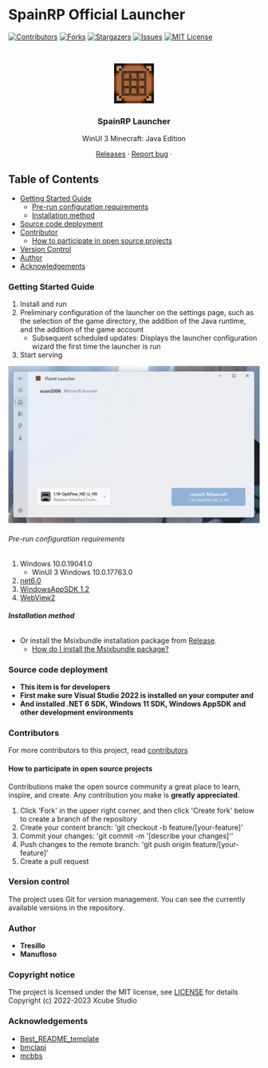 # SpainRP Official Launcher 

<!-- PROJECT SHIELDS -->

[![Contributors][contributors-shield]][contributors-url]
[![Forks][forks-shield]][forks-url]
[![Stargazers][stars-shield]][stars-url]
[![Issues][issues-shield]][issues-url]
[![MIT License][license-shield]][license-url]

<!-- PROJECT LOGO -->
<br />

<p align="center">
  <a href="https://github.com/SpainRPServer/LauncherV2">
    <img src="docs/images/AppIcon.png" alt="Logo" width="80" height="80">
  </a>

  <h3 align="center">SpainRP Launcher</h3>
  <p align="center">
    WinUI 3 Minecraft: Java Edition 
    <br />
    <p align="center">
      <a href="https://github.com/SpainRPServer/LauncherV2/releases">Releases</a>
      ·
      <a href="https://github.com/SpainRPServer/LauncherV2/issues">Report bug</a>
      ·
    </p>
  </p>
</p>


## Table of Contents

- [Getting Started Guide](#Getting-Started-Guide)
  - [Pre-run configuration requirements](#Pre-run-configuration-requirements)
  - [Installation method](#Installation-method)
- [Source code deployment](#Source-code-deployment)
- [Contributor](#Contributor)
  - [How to participate in open source projects](#How-to-participate-in-open-source-projects)
- [Version Control](#Version-Control)
- [Author](#Author)
- [Acknowledgements](#Acknowledgements)

### Getting Started Guide  
1. Install and run
2. Preliminary configuration of the launcher on the settings page, such as the selection of the game directory, the addition of the Java runtime, and the addition of the game account
    + Subsequent scheduled updates: Displays the launcher configuration wizard the first time the launcher is run
3. Start serving

<a href="https://github.com/Xcube-Studio/Natsurainko.FluentLauncher/">
  <img src="docs/images/Main.png" alt="main">
</a>

###### Pre-run configuration requirements


1. Windows 10.0.19041.0
    + WinUI 3 Windows 10.0.17763.0
2. [net6.0 ](https://dotnet.microsoft.com/zh-cn/download/dotnet/6.0)
3. [WindowsAppSDK 1.2 ](https://learn.microsoft.com/zh-cn/windows/apps/windows-app-sdk/downloads)
4. [WebView2 ](https://developer.microsoft.com/zh-cn/microsoft-edge/webview2/consumer/)


###### **Installation method**

+ Or install the Msixbundle installation package from [Release](https://github.com/SpainRPServer/LauncherV2/releases).
  + [How do I install the Msixbundle package?](https://github.com/SpainRPServer/LauncherV2/wiki/%E5%A6%82%E4%BD%95%E5%AE%89%E8%A3%85-Msixbundle-%E5%8C%85)


### Source code deployment
+ **This item is for developers**
+ **First make sure Visual Studio 2022 is installed on your computer and**
+ **And installed .NET 6 SDK, Windows 11 SDK, Windows AppSDK and other development environments**


### Contributors

For more contributors to this project, read [contributors](https://github.com/Xcube-Studio/Natsurainko.FluentLauncher/graphs/contributors)

#### How to participate in open source projects

Contributions make the open source community a great place to learn, inspire, and create. Any contribution you make is **greatly appreciated**.

1. Click 'Fork' in the upper right corner, and then click 'Create fork' below to create a branch of the repository
2. Create your content branch: 'git checkout -b feature/[your-feature]'
3. Commit your changes: 'git commit -m '[describe your changes]''
4. Push changes to the remote branch: 'git push origin feature/[your-feature]'
5. Create a pull request

### Version control

The project uses Git for version management. You can see the currently available versions in the repository.

### Author

* **Tresillo** 
* **Manufloso**
  

### Copyright notice

The project is licensed under the MIT license, see [LICENSE](LICENSE) for details  
Copyright (c) 2022-2023 Xcube Studio


### Acknowledgements

- [Best_README_template](https://github.com/shaojintian/Best_README_template)
- [bmclapi](https://bmclapidoc.bangbang93.com/)
- [mcbbs](https://download.mcbbs.net)

<!-- links -->
[your-project-path]:Xcube-Studio/Natsurainko.FluentLauncher
[contributors-shield]: https://img.shields.io/github/contributors/Xcube-Studio/Natsurainko.FluentLauncher.svg?style=flat-square
[contributors-url]: https://github.com/Xcube-Studio/Natsurainko.FluentLauncher/graphs/contributors
[forks-shield]: https://img.shields.io/github/forks/Xcube-Studio/Natsurainko.FluentLauncher.svg?style=flat-square
[forks-url]: https://github.com/Xcube-Studio/Natsurainko.FluentLauncher/network/members
[stars-shield]: https://img.shields.io/github/stars/Xcube-Studio/Natsurainko.FluentLauncher.svg?style=flat-square
[stars-url]: https://github.com/Xcube-Studio/Natsurainko.FluentLauncher/stargazers
[issues-shield]: https://img.shields.io/github/issues/Xcube-Studio/Natsurainko.FluentLauncher.svg?style=flat-square
[issues-url]: https://img.shields.io/github/issues/Xcube-Studio/Natsurainko.FluentLauncher.svg
[license-shield]: https://img.shields.io/github/license/Xcube-Studio/Natsurainko.FluentLauncher.svg?style=flat-square
[license-url]: https://github.com/Xcube-Studio/Natsurainko.FluentLauncher/blob/master/LICENSE.txt
